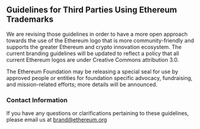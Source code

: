 Guidelines for Third Parties Using Ethereum Trademarks
-------------------

We are revising those guidelines in order to have a more open approach towards the use of the Ethereum logo that is more community-friendly and supports the greater Ethereum and crypto innovation ecosystem. The current branding guidelines will be updated to reflect a policy that all current Ethereum logos are under Creative Commons attribution 3.0.

The Ethereum Foundation may be releasing a special seal for use by approved people or entities for foundation specific advocacy, fundraising, and mission-related efforts; more details will be announced.

### Contact Information
If you have any questions or clarifications pertaining to these guidelines, please email us at 
[brand@ethereum.org](mailto:brand@ethereum.org)

